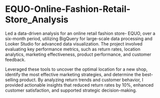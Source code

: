 # EQUO-Online-Fashion-Retail-Store_Analysis

Led a data-driven analysis for an online retail fashion store- EQUO, over a six-month period, utilizing BigQuery for large-scale data processing and Looker Studio for advanced data visualization.
The project involved evaluating key performance metrics, such as return rates, location analytics, marketing effectiveness, product performance, and customer feedback.

Leveraged these tools to uncover the optimal location for a new shop, identify the most effective marketing strategies, and determine the best-selling product.
By analyzing return trends and customer behavior, I provided actionable insights that reduced return rates by 10%, enhanced customer satisfaction, and supported strategic decision-making.

